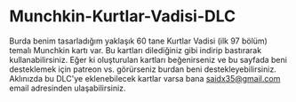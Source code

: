 # Munchkin-Kurtlar-Vadisi-DLC
Burda benim tasarladığım yaklaşık 60 tane Kurtlar Vadisi (ilk 97 bölüm) temalı Munchkin kartı var. 
Bu kartları dilediğiniz gibi indirip bastırarak kullanabilirsiniz.
Eğer ki oluşturulan kartları beğenirseniz ve bu sayfada beni desteklemek için patreon vs. görürseniz burdan beni destekleyebilirsiniz.
Aklınızda bu DLC'ye eklenebilecek kartlar varsa bana saidx35@gmail.com email adresinden ulaşabilirsiniz. 
